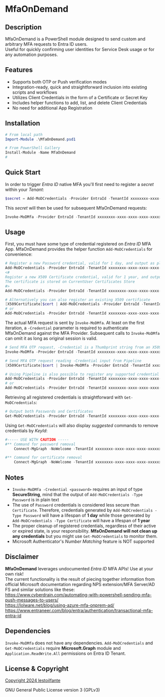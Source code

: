 # MfaOnDemand

## Description

MfaOnDemand is a PowerShell module designed to send custom and arbitrary MFA requests to Entra ID users.  
Useful for quickly confirming user identities for Service Desk usage or for any automation purposes.

## Features

* Supports both OTP or Push verification modes
* Integration-ready, quick and straightforward inclusion into existing scripts and workflows
* Utilizes Client Credentials in the form of a Certificate or Secret Key
* Includes helper functions to add, list, and delete Client Credentials
* No need for additional App Registration

## Installation

```powershell
# From local path
Import-Module .\MfaOnDemand.psd1

# From PowerShell Gallery
Install-Module -Name MfaOnDemand
#
```

## Quick Start

In order to trigger *Entra ID* native MFA you'll first need to register a *secret* within your *Tenant*:
```powershell
$secret = Add-MoDCredentials -Provider EntraId -TenantId xxxxxxxx-xxxx-xxxx-xxxx-xxxxxxxxxxxx -Type Password
```
This *secret* will then be used for subsequent MfaOnDemand requests:
```powershell
Invoke-MoDMfa -Provider EntraId -TenantId xxxxxxxx-xxxx-xxxx-xxxx-xxxxxxxxxxxx -Credential ($secret | ConvertTo-SecureString -AsPlainText -Force) -User user@something.onmicrosoft.com -Mode Push
```

## Usage

First, you must have some type of credential registered on *Entra ID* MFA App. MfaOnDemand provides the helper function `Add-MoDCredentials` for convenience:
```powershell
# Register a new Password credential, valid for 1 day, and output as plain text
Add-MoDCredentials -Provider EntraId -TenantId xxxxxxxx-xxxx-xxxx-xxxx-xxxxxxxxxxxx -Type Password
<#
Register a new X509 Certificate credential, valid for 1 year, and output its Thumbprint,
The certificate is stored on CurrentUser Certificates Store
#>
Add-MoDCredentials -Provider EntraId -TenantId xxxxxxxx-xxxx-xxxx-xxxx-xxxxxxxxxxxx -Type Certificate -MyCertificate New

# Alternatively you can also register an existing X509 certificate
[X509Certificate]$cert | Add-MoDCredentials -Provider EntraId -TenantId xxxxxxxx-xxxx-xxxx-xxxx-xxxxxxxxxxxx -Type Certificate
# or
Add-MoDCredentials -Provider EntraId -TenantId xxxxxxxx-xxxx-xxxx-xxxx-xxxxxxxxxxxx -Type Certificate -MyCertificate <X509Certificate.Thumbprint>
```

The actual MFA request is sent by `Invoke-MoDMfa`. At least on the first iteration, a `-Credential` parameter is required to authenticate MfaOnDemand against the MFA Provider. Subsequent calls to `Invoke-MoDMfa` 
can omit it as long as original session is valid.
```powershell
# Send MFA OTP request, -Credential is a Thumbprint string from an X509Certificate stored in the CurrentUser Certificates Store (Cert:\CurrentUser\My)
Invoke-MoDMfa -Provider EntraId -TenantId xxxxxxxx-xxxx-xxxx-xxxx-xxxxxxxxxxxx -Credential <X509Certificate.Thumbprint> -User user@something.onmicrosoft.com -Mode OTP

# Send MFA OTP request reading -Credential input from Pipeline
[X509Certificate]$cert | Invoke-MoDMfa -Provider EntraId -TenantId xxxxxxxx-xxxx-xxxx-xxxx-xxxxxxxxxxxx -User user@something.onmicrosoft.com -Mode OTP

# Using Pipeline is also possible to register any supported credential type and feed it to Invoke-MoDMfa
Add-MoDCredentials -Provider EntraId -TenantId xxxxxxxx-xxxx-xxxx-xxxx-xxxxxxxxxxxx -Type Certificate -MyCertificate New | Invoke-MoDMfa -Provider EntraId -TenantId xxxxxxxx-xxxx-xxxx-xxxx-xxxxxxxxxxxx -User user@something.onmicrosoft.com -Mode OTP
# or
Add-MoDCredentials -Provider EntraId -TenantId xxxxxxxx-xxxx-xxxx-xxxx-xxxxxxxxxxxx -Type Password | ConvertTo-SecureString -AsPlainText -Force | Invoke-MoDMfa -Provider EntraId -TenantId xxxxxxxx-xxxx-xxxx-xxxx-xxxxxxxxxxxx -User user@something.onmicrosoft.com -Mode OTP
```

Retrieving all registered credentials is straightforward with `Get-MoDCredentials`:
```powershell
# Output both Passwords and Certificates
Get-MoDCredentials -Provider EntraId -TenantId xxxxxxxx-xxxx-xxxx-xxxx-xxxxxxxxxxxx
```
Using `Get-MoDCredentials` will also display *suggested* commands to remove credentials by *KeyId*:
```powershell
#----- USE WITH CAUTION -----
#** Command for password removal
    Connect-MgGraph -NoWelcome -TenantId xxxxxxxx-xxxx-xxxx-xxxx-xxxxxxxxxxxx -Scopes 'Application.ReadWrite.All'; Remove-MgServicePrincipalPassword -ServicePrincipalId xxxxxxxx-xxxx-xxxx-xxxx-xxxxxxxxxxxx -KeyId <KeyId>

#** Command for certificate removal
    Connect-MgGraph -NoWelcome -TenantId xxxxxxxx-xxxx-xxxx-xxxx-xxxxxxxxxxxx -Scopes 'Application.ReadWrite.All'; $keyCreds=(Get-MgServicePrincipal -ServicePrincipalId 'xxxxxxxx-xxxx-xxxx-xxxx-xxxxxxxxxxxx').KeyCredentials; Update-MgServicePrincipal -ServicePrincipalId xxxxxxxx-xxxx-xxxx-xxxx-xxxxxxxxxxxx -KeyCredentials ($keyCreds|Where-Object { $_.KeyId -ne '<KeyId>' }) -Confirm
```

## Notes

* `Invoke-MoDMfa -Credential <password>` requires an input of type **SecureString**, mind that the output of `Add-MoDCredentials -Type Password` is in plain text  
* The use of `Password` credentials is considered less secure than `Certificate`. Therefore, credentials generated by `Add-MoDCredentials -Type Password` will have a lifespan of **1 day** while those generated by `Add-MoDCredentials -Type Certificate` will have a lifespan of **1 year**
* The proper cleanup of registered credentials, regardless of their active or expired state, is your responsibility. **MfaOnDemand will not clean up any credentials** but you might use `Get-MoDCredentials` to monitor them.
* Microsoft Authenticator's *Number Matching* feature is NOT supported

## Disclaimer

**MfaOnDemand** leverages undocumented *Entra ID* MFA APIs! Use at your own risk!  
The current functionality is the result of piecing together information from official Microsoft documentation regarding NPS extension/MFA Server/AD FS and similar solutions like these:  
https://www.cyberdrain.com/automating-with-powershell-sending-mfa-push-messages-to-users/  
https://lolware.net/blog/using-azure-mfa-onprem-ad/  
https://www.entraneer.com/blog/entra/authentication/transactional-mfa-entra-id

## Dependencies

`Invoke-MoDMfa` does not have any dependencies.
`Add-MoDCredentials` and `Get-MoDCredentials` require **Microsoft.Graph** module and `Application.ReadWrite.All` permissions on Entra ID Tenant.

## License & Copyright

[Copyright 2024 lestoilfante](https://github.com/lestoilfante)

GNU General Public License version 3 (GPLv3)

